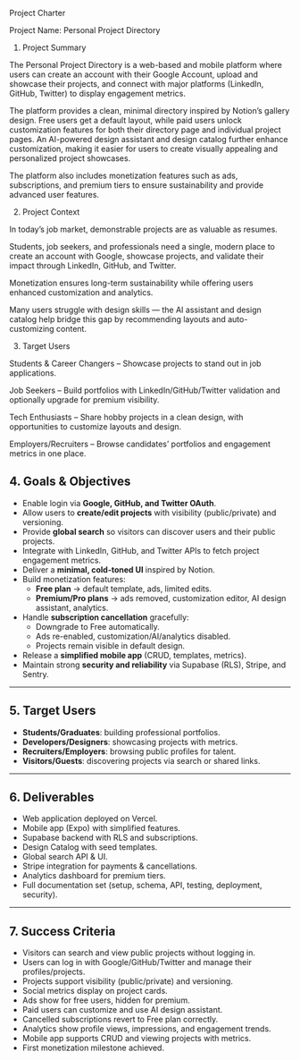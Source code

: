 Project Charter

Project Name: Personal Project Directory

1. Project Summary

The Personal Project Directory is a web-based and mobile platform where users can create an account with their Google Account, upload and showcase their projects, and connect with major platforms (LinkedIn, GitHub, Twitter) to display engagement metrics.

The platform provides a clean, minimal directory inspired by Notion’s gallery design. Free users get a default layout, while paid users unlock customization features for both their directory page and individual project pages. An AI-powered design assistant and design catalog further enhance customization, making it easier for users to create visually appealing and personalized project showcases.

The platform also includes monetization features such as ads, subscriptions, and premium tiers to ensure sustainability and provide advanced user features.

2. Project Context

In today’s job market, demonstrable projects are as valuable as resumes.

Students, job seekers, and professionals need a single, modern place to create an account with Google, showcase projects, and validate their impact through LinkedIn, GitHub, and Twitter.

Monetization ensures long-term sustainability while offering users enhanced customization and analytics.

Many users struggle with design skills — the AI assistant and design catalog help bridge this gap by recommending layouts and auto-customizing content.

3. Target Users

Students & Career Changers – Showcase projects to stand out in job applications.

Job Seekers – Build portfolios with LinkedIn/GitHub/Twitter validation and optionally upgrade for premium visibility.

Tech Enthusiasts – Share hobby projects in a clean design, with opportunities to customize layouts and design.

Employers/Recruiters – Browse candidates’ portfolios and engagement metrics in one place.

## 4. Goals & Objectives
- Enable login via **Google, GitHub, and Twitter OAuth**.
- Allow users to **create/edit projects** with visibility (public/private) and versioning.
- Provide **global search** so visitors can discover users and their public projects.
- Integrate with LinkedIn, GitHub, and Twitter APIs to fetch project engagement metrics.
- Deliver a **minimal, cold-toned UI** inspired by Notion.
- Build monetization features:
  - **Free plan** → default template, ads, limited edits.
  - **Premium/Pro plans** → ads removed, customization editor, AI design assistant, analytics.
- Handle **subscription cancellation** gracefully:
  - Downgrade to Free automatically.
  - Ads re-enabled, customization/AI/analytics disabled.
  - Projects remain visible in default design.
- Release a **simplified mobile app** (CRUD, templates, metrics).
- Maintain strong **security and reliability** via Supabase (RLS), Stripe, and Sentry.

---

## 5. Target Users
- **Students/Graduates**: building professional portfolios.
- **Developers/Designers**: showcasing projects with metrics.
- **Recruiters/Employers**: browsing public profiles for talent.
- **Visitors/Guests**: discovering projects via search or shared links.

---

## 6. Deliverables
- Web application deployed on Vercel.
- Mobile app (Expo) with simplified features.
- Supabase backend with RLS and subscriptions.
- Design Catalog with seed templates.
- Global search API & UI.
- Stripe integration for payments & cancellations.
- Analytics dashboard for premium tiers.
- Full documentation set (setup, schema, API, testing, deployment, security).

---

## 7. Success Criteria
- Visitors can search and view public projects without logging in.
- Users can log in with Google/GitHub/Twitter and manage their profiles/projects.
- Projects support visibility (public/private) and versioning.
- Social metrics display on project cards.
- Ads show for free users, hidden for premium.
- Paid users can customize and use AI design assistant.
- Cancelled subscriptions revert to Free plan correctly.
- Analytics show profile views, impressions, and engagement trends.
- Mobile app supports CRUD and viewing projects with metrics.
- First monetization milestone achieved.
